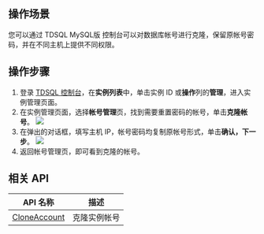 ## 操作场景
您可以通过 TDSQL MySQL版 控制台可以对数据库帐号进行克隆，保留原帐号密码，并在不同主机上提供不同权限。

## 操作步骤
1. 登录 [TDSQL 控制台](https://console.cloud.tencent.com/tdsqld/instance-tdmysql)，在**实例列表**中，单击实例 ID 或**操作**列的**管理**，进入实例管理页面。
2. 在实例管理页面，选择**帐号管理**页，找到需要重置密码的帐号，单击**克隆帐号**。
![](https://qcloudimg.tencent-cloud.cn/raw/a61a654909de93e65babb61ecbc4d484.png)
3. 在弹出的对话框，填写主机 IP，帐号密码均复制原帐号形式，单击**确认，下一步**。
![](https://qcloudimg.tencent-cloud.cn/raw/221274f4e995aeb8ac9c604b8e5a1bf1.png)
4. 返回帐号管理页，即可看到克隆的帐号。

## 相关 API

| API 名称                                                     | 描述         |
| ------------------------------------------------------------ | ------------ |
| [CloneAccount](https://cloud.tencent.com/document/product/557/20255) | 克隆实例帐号 |

